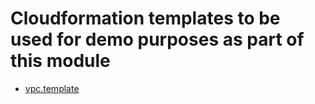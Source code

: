 # Cloudformation templates to be used for demo purposes as part of this module

* [vpc.template](vpc.yaml)